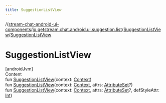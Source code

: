 ```yaml
---
title: SuggestionListView
---
```

//[stream-chat-android-ui-components](../../../index.md)/[io.getstream.chat.android.ui.suggestion.list](../index.md)/[SuggestionListView](index.md)/[SuggestionListView](SuggestionListView.md)



# SuggestionListView  
[androidJvm]  
Content  
fun [SuggestionListView](SuggestionListView.md)(context: [Context](https://developer.android.com/reference/kotlin/android/content/Context.html))  
fun [SuggestionListView](SuggestionListView.md)(context: [Context](https://developer.android.com/reference/kotlin/android/content/Context.html), attrs: [AttributeSet](https://developer.android.com/reference/kotlin/android/util/AttributeSet.html)?)  
fun [SuggestionListView](SuggestionListView.md)(context: [Context](https://developer.android.com/reference/kotlin/android/content/Context.html), attrs: [AttributeSet](https://developer.android.com/reference/kotlin/android/util/AttributeSet.html)?, defStyleAttr: [Int](https://kotlinlang.org/api/latest/jvm/stdlib/kotlin/-int/index.html))  



